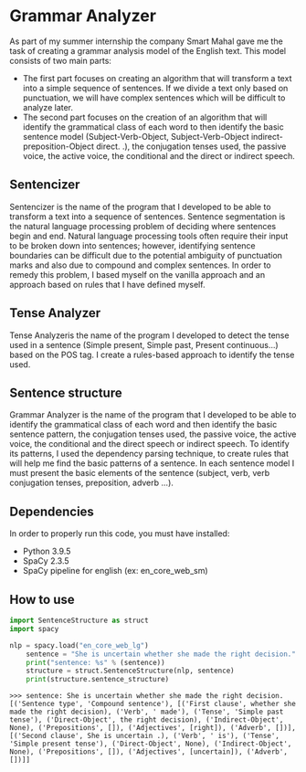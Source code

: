 # Grammar Analyzer

As part of my summer internship the company Smart Mahal gave me the task of creating a grammar analysis model of the English text. This model consists of two main parts:
- The first part focuses on creating an algorithm that will transform a text into a simple sequence of sentences. If we divide a text only based on punctuation, we will have complex sentences which will be difficult to analyze later.
- The second part focuses on the creation of an algorithm that will identify the grammatical class of each word to then identify the basic sentence model (Subject-Verb-Object, Subject-Verb-Object indirect-preposition-Object direct. .), the conjugation tenses used, the passive voice, the active voice, the conditional and the direct or indirect speech.

## Sentencizer
Sentencizer is the name of the program that I developed to be able to transform a text into a sequence of sentences. Sentence segmentation is the natural language processing problem of deciding where sentences begin and end. Natural language processing tools often require their input to be broken down into sentences; however, identifying sentence boundaries can be difficult due to the potential ambiguity of punctuation marks and also due to compound and complex sentences. In order to remedy this problem, I based myself on the vanilla approach and an approach based on rules that I have defined myself.

## Tense Analyzer
Tense Analyzeris the name of the program I developed to detect the tense used in a sentence (Simple present, Simple past, Present continuous...)  based on the POS tag. I create a rules-based approach to identify the tense used.

## Sentence structure
Grammar Analyzer is the name of the program that I developed to be able to identify the grammatical class of each word and then identify the basic sentence pattern, the conjugation tenses used, the passive voice, the active voice, the conditional and the direct speech or indirect speech. To identify its patterns, I used the dependency parsing technique, to create rules that will help me find the basic patterns of a sentence. In each sentence model I must present the basic elements of the sentence (subject, verb, verb conjugation tenses, preposition, adverb ...).

## Dependencies
In order to properly run this code, you must have installed:
- Python 3.9.5
- SpaCy 2.3.5
- SpaCy pipeline for english (ex: en_core_web_sm)

## How to use

```Python
import SentenceStructure as struct
import spacy

nlp = spacy.load("en_core_web_lg")
    sentence = "She is uncertain whether she made the right decision."
    print("sentence: %s" % (sentence))
    structure = struct.SentenceStructure(nlp, sentence)
    print(structure.sentence_structure)
```

```
>>> sentence: She is uncertain whether she made the right decision.
[('Sentence type', 'Compound sentence'), [('First clause', whether she made the right decision), ('Verb', ' made'), ('Tense', 'Simple past tense'), ('Direct-Object', the right decision), ('Indirect-Object', None), ('Prepositions', []), ('Adjectives', [right]), ('Adverb', [])], [('Second clause', She is uncertain .), ('Verb', ' is'), ('Tense', 'Simple present tense'), ('Direct-Object', None), ('Indirect-Object', None), ('Prepositions', []), ('Adjectives', [uncertain]), ('Adverb', [])]]

```






